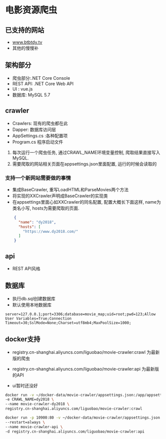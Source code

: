 # 电影资源爬虫

## 已支持的网站

- www.btbtdy.tv
- 其他的慢慢补

## 架构部分

- 爬虫部分:.NET Core Console
- REST API: .NET Core Web API
- UI : vue.js
- 数据库: MySQL 5.7

## crawler

- Crawlers: 现有的爬虫都在此
- Dapper: 数据库访问层
- AppSettings.cs :各种配置项
- Program.cs 程序启动文件

1. 每次运行一个爬虫任务, 通过CRAWL_NAME环境变量控制, 爬取结果直接写入MySQL.
2. 需要爬取的网站相关页面在appsettings.json里面配置, 运行的时候会读取的

### 支持一个新网站需要做的事情
- 集成BaseCrawler, 重写LoadHTML和ParseMovies两个方法
- 将实现的XXCrawler声明成BaseCrawler的实现类
- 在appsettings里面心如XXCrawler的同名配置, 配置大概长下面这样, name为类名小写, hosts为需要爬取的页面.

```json
    {
      "name": "dy2018",
      "hosts": [
        "https://www.dy2018.com/"
      ]
    }
```


## api

- REST API风格

## 数据库

- 执行db.sql创建数据库
- 默认使用本地数据库

```log
server=127.0.0.1;port=3306;database=movie_map;uid=root;pwd=123;Allow User Variables=True;Connection Timeout=30;SslMode=None;Charset=utf8mb4;MaxPoolSize=1000;
```

## docker支持

- registry.cn-shanghai.aliyuncs.com/liguobao/movie-crawler:crawl 为最新版的爬虫

- registry.cn-shanghai.aliyuncs.com/liguobao/movie-crawler:api 为最新版的API

- ui暂时还没好

```sh
docker run -v ~/docker-data/movie-crawler/appsettings.json:/app/appsettings.json \
-e CRAWL_NAME=dy2018 \
--name movie-crawler-dy2018 \
registry.cn-shanghai.aliyuncs.com/liguobao/movie-crawler:crawl

docker run -p 10900:80 -v ~/docker-data/movie-crawler/appsettings.json:/app/appsettings.json \
--restart=always \
--name movie-crawler-api \
-d registry.cn-shanghai.aliyuncs.com/liguobao/movie-crawler:api
```


